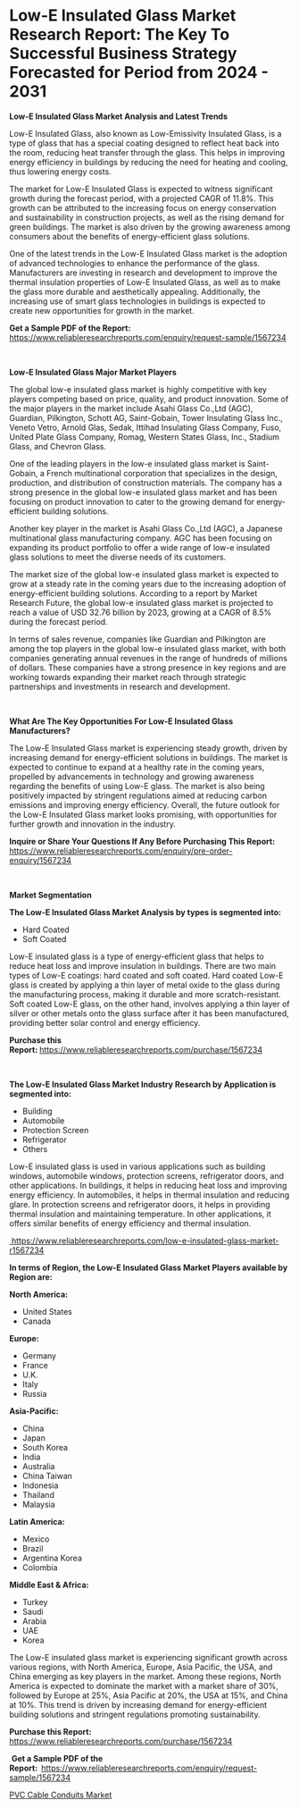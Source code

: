 <p><h1>Low-E Insulated Glass Market Research Report: The Key To Successful Business Strategy Forecasted for Period from 2024 - 2031</h1></p><p><strong>Low-E Insulated Glass Market Analysis and Latest Trends</strong></p>
<p><p>Low-E Insulated Glass, also known as Low-Emissivity Insulated Glass, is a type of glass that has a special coating designed to reflect heat back into the room, reducing heat transfer through the glass. This helps in improving energy efficiency in buildings by reducing the need for heating and cooling, thus lowering energy costs.</p><p>The market for Low-E Insulated Glass is expected to witness significant growth during the forecast period, with a projected CAGR of 11.8%. This growth can be attributed to the increasing focus on energy conservation and sustainability in construction projects, as well as the rising demand for green buildings. The market is also driven by the growing awareness among consumers about the benefits of energy-efficient glass solutions.</p><p>One of the latest trends in the Low-E Insulated Glass market is the adoption of advanced technologies to enhance the performance of the glass. Manufacturers are investing in research and development to improve the thermal insulation properties of Low-E Insulated Glass, as well as to make the glass more durable and aesthetically appealing. Additionally, the increasing use of smart glass technologies in buildings is expected to create new opportunities for growth in the market.</p></p>
<p><strong>Get a Sample PDF of the Report:&nbsp;</strong> <a href="https://www.reliableresearchreports.com/enquiry/request-sample/1567234">https://www.reliableresearchreports.com/enquiry/request-sample/1567234</a></p>
<p>&nbsp;</p>
<p><strong>Low-E Insulated Glass Major Market Players</strong></p>
<p><p>The global low-e insulated glass market is highly competitive with key players competing based on price, quality, and product innovation. Some of the major players in the market include Asahi Glass Co.,Ltd (AGC), Guardian, Pilkington, Schott AG, Saint-Gobain, Tower Insulating Glass Inc., Veneto Vetro, Arnold Glas, Sedak, Ittihad Insulating Glass Company, Fuso, United Plate Glass Company, Romag, Western States Glass, Inc., Stadium Glass, and Chevron Glass.</p><p>One of the leading players in the low-e insulated glass market is Saint-Gobain, a French multinational corporation that specializes in the design, production, and distribution of construction materials. The company has a strong presence in the global low-e insulated glass market and has been focusing on product innovation to cater to the growing demand for energy-efficient building solutions.</p><p>Another key player in the market is Asahi Glass Co.,Ltd (AGC), a Japanese multinational glass manufacturing company. AGC has been focusing on expanding its product portfolio to offer a wide range of low-e insulated glass solutions to meet the diverse needs of its customers.</p><p>The market size of the global low-e insulated glass market is expected to grow at a steady rate in the coming years due to the increasing adoption of energy-efficient building solutions. According to a report by Market Research Future, the global low-e insulated glass market is projected to reach a value of USD 32.76 billion by 2023, growing at a CAGR of 8.5% during the forecast period.</p><p>In terms of sales revenue, companies like Guardian and Pilkington are among the top players in the global low-e insulated glass market, with both companies generating annual revenues in the range of hundreds of millions of dollars. These companies have a strong presence in key regions and are working towards expanding their market reach through strategic partnerships and investments in research and development.</p></p>
<p>&nbsp;</p>
<p><strong>What Are The Key Opportunities For Low-E Insulated Glass Manufacturers?</strong></p>
<p><p>The Low-E Insulated Glass market is experiencing steady growth, driven by increasing demand for energy-efficient solutions in buildings. The market is expected to continue to expand at a healthy rate in the coming years, propelled by advancements in technology and growing awareness regarding the benefits of using Low-E glass. The market is also being positively impacted by stringent regulations aimed at reducing carbon emissions and improving energy efficiency. Overall, the future outlook for the Low-E Insulated Glass market looks promising, with opportunities for further growth and innovation in the industry.</p></p>
<p><strong>Inquire or Share Your Questions If Any Before Purchasing This Report:</strong> <a href="https://www.reliableresearchreports.com/enquiry/pre-order-enquiry/1567234">https://www.reliableresearchreports.com/enquiry/pre-order-enquiry/1567234</a></p>
<p>&nbsp;</p>
<p><strong>Market Segmentation</strong></p>
<p><strong>The Low-E Insulated Glass Market Analysis by types is segmented into:</strong></p>
<p><ul><li>Hard Coated</li><li>Soft Coated</li></ul></p>
<p><p>Low-E insulated glass is a type of energy-efficient glass that helps to reduce heat loss and improve insulation in buildings. There are two main types of Low-E coatings: hard coated and soft coated. Hard coated Low-E glass is created by applying a thin layer of metal oxide to the glass during the manufacturing process, making it durable and more scratch-resistant. Soft coated Low-E glass, on the other hand, involves applying a thin layer of silver or other metals onto the glass surface after it has been manufactured, providing better solar control and energy efficiency.</p></p>
<p><strong>Purchase this Report:&nbsp;</strong><a href="https://www.reliableresearchreports.com/purchase/1567234">https://www.reliableresearchreports.com/purchase/1567234</a></p>
<p>&nbsp;</p>
<p><strong>The Low-E Insulated Glass Market Industry Research by Application is segmented into:</strong></p>
<p><ul><li>Building</li><li>Automobile</li><li>Protection Screen</li><li>Refrigerator</li><li>Others</li></ul></p>
<p><p>Low-E insulated glass is used in various applications such as building windows, automobile windows, protection screens, refrigerator doors, and other applications. In buildings, it helps in reducing heat loss and improving energy efficiency. In automobiles, it helps in thermal insulation and reducing glare. In protection screens and refrigerator doors, it helps in providing thermal insulation and maintaining temperature. In other applications, it offers similar benefits of energy efficiency and thermal insulation.</p></p>
<p><a href="https://www.reliableresearchreports.com/low-e-insulated-glass-market-r1567234">&nbsp;https://www.reliableresearchreports.com/low-e-insulated-glass-market-r1567234</a></p>
<p><strong>In terms of Region, the Low-E Insulated Glass Market Players available by Region are:</strong></p>
<p>
    <p> <strong> North America: </strong>
        <ul>
            <li>United States</li>
            <li>Canada</li>
        </ul>
        </p> 
    <p> <strong> Europe: </strong>
        <ul>
            <li>Germany</li>
            <li>France</li>
            <li>U.K.</li>
            <li>Italy</li>
            <li>Russia</li>
        </ul>
        </p> 
    <p> <strong> Asia-Pacific: </strong>
        <ul>
            <li>China</li>
            <li>Japan</li>
            <li>South Korea</li>
            <li>India</li>
            <li>Australia</li>
            <li>China Taiwan</li>
            <li>Indonesia</li>
            <li>Thailand</li>
            <li>Malaysia</li>
        </ul>
        </p> 
    <p> <strong> Latin America: </strong>
        <ul>
            <li>Mexico</li>
            <li>Brazil</li>
            <li>Argentina Korea</li>
            <li>Colombia</li>
        </ul>
        </p> 
    <p> <strong> Middle East & Africa: </strong>
        <ul>
            <li>Turkey</li>
            <li>Saudi</li>
            <li>Arabia</li>
            <li>UAE</li>
            <li>Korea</li>
        </ul>
    </p>
    </p>
<p><p>The Low-E insulated glass market is experiencing significant growth across various regions, with North America, Europe, Asia Pacific, the USA, and China emerging as key players in the market. Among these regions, North America is expected to dominate the market with a market share of 30%, followed by Europe at 25%, Asia Pacific at 20%, the USA at 15%, and China at 10%. This trend is driven by increasing demand for energy-efficient building solutions and stringent regulations promoting sustainability.</p></p>
<p><strong>Purchase this Report: </strong><a href="https://www.reliableresearchreports.com/purchase/1567234">https://www.reliableresearchreports.com/purchase/1567234</a></p>
<p>&nbsp;<strong>Get a Sample PDF of the Report:&nbsp;&nbsp;</strong><a href="https://www.reliableresearchreports.com/enquiry/request-sample/1567234">https://www.reliableresearchreports.com/enquiry/request-sample/1567234</a></p>
<p><strong></strong></p>
<p><p><a href="https://github.com/markusgodoy/Market-Research-Report-List-3/blob/main/pvc-cable-conduits-market.md">PVC Cable Conduits Market</a></p></p>